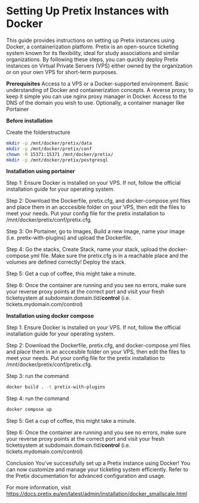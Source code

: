 # Setting Up Pretix Instances with Docker
This guide provides instructions on setting up Pretix instances using Docker, a containerization platform. Pretix is an open-source ticketing system known for its flexibility, ideal for study associations and similar organizations. By following these steps, you can quickly deploy Pretix instances on Virtual Private Servers (VPS) either owned by the organization or on your own VPS for short-term purposes.

**Prerequisites**
Access to a VPS or a Docker-supported environment.
Basic understanding of Docker and containerization concepts.
A reverse proxy, to keep it simple you can use nginx proxy manager in Docker.
Access to the DNS of the domain you wish to use.
Optionally, a container manager like Portainer

**Before installation**

Create the folderstructure

```bash
mkdir -p /mnt/docker/pretix/data
mkdir -p /mnt/docker/pretix/conf
chown -R 15371:15371 /mnt/docker/pretix/ 
mkdir -p /mnt/docker/pretix/postgresql
```

**Installation using portainer**

Step 1: Ensure Docker is installed on your VPS. If not, follow the official installation guide for your operating system.

Step 2: Download the Dockerfile, pretix.cfg, and docker-compose.yml files and place them in an acccesible folder on your VPS, then edit the files to meet your needs. Put your config file for the pretix installation to /mnt/docker/pretix/conf/pretix.cfg.

Step 3: On Portainer, go to Images, Build a new image, name your image (i.e. pretix-with-plugins) and upload the Dockerfile.

Step 4: Go the stacks, Create Stack, name your stack, upload the docker-compose.yml file. Make sure the pretix.cfg is in a reachable place and the volumes are defined correctly! Deploy the stack.

Step 5: Get a cup of coffee, this might take a minute.

Step 6: Once the container are running and you see no errors, make sure your reverse proxy points at the correct port and visit your fresh ticketsystem at subdomain.domain.tld/**control** (i.e. tickets.mydomain.com/control)

**Installation using docker compose**

Step 1: Ensure Docker is installed on your VPS. If not, follow the official installation guide for your operating system.

Step 2: Download the Dockerfile, pretix.cfg, and docker-compose.yml files and place them in an acccesible folder on your VPS, then edit the files to meet your needs. Put your config file for the pretix installation to /mnt/docker/pretix/conf/pretix.cfg.

Step 3: run the command 
```bash
docker build . -t pretix-with-plugins
```

Step 4: run the command
```bash
docker compose up
```

Step 5: Get a cup of coffee, this might take a minute.

Step 6: Once the container are running and you see no errors, make sure your reverse proxy points at the correct port and visit your fresh ticketsystem at subdomain.domain.tld/**control** (i.e. tickets.mydomain.com/control)


Conclusion
You've successfully set up a Pretix instance using Docker! You can now customize and manage your ticketing system efficiently. Refer to the Pretix documentation for advanced configuration and usage.

For more information, visit https://docs.pretix.eu/en/latest/admin/installation/docker_smallscale.html
